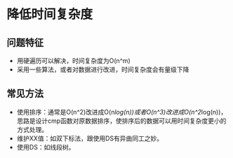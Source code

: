 # 降低时间复杂度

## 问题特征

* 用硬遍历可以解决，时间复杂度为O(n^m)
* 采用一些算法，或者对数据进行改进，时间复杂度会有量级下降

## 常见方法

* 使用排序：通常是O(n^2)改进成O(n*log(n))或者O(n^3)改进成O(n^2*log(n))，思路是设计cmp函数对原数据排序，使排序后的数据可以用时间复杂度更小的方式处理。
* 维护XX值：如双下标法，跟使用DS有异曲同工之妙。
* 使用DS：如线段树。
